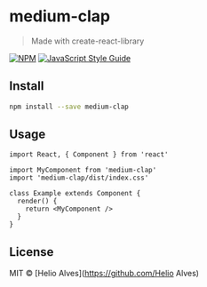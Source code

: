 # medium-clap

> Made with create-react-library

[![NPM](https://img.shields.io/npm/v/medium-clap.svg)](https://www.npmjs.com/package/medium-clap) [![JavaScript Style Guide](https://img.shields.io/badge/code_style-standard-brightgreen.svg)](https://standardjs.com)

## Install

```bash
npm install --save medium-clap
```

## Usage

```tsx
import React, { Component } from 'react'

import MyComponent from 'medium-clap'
import 'medium-clap/dist/index.css'

class Example extends Component {
  render() {
    return <MyComponent />
  }
}
```

## License

MIT © [Helio Alves](https://github.com/Helio Alves)
